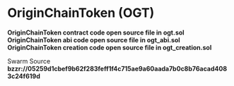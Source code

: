 # OriginChainToken (OGT)  

**OriginChainToken contract code open source file in ogt.sol**  
**OriginChainToken abi code open source file in ogt_abi.sol**  
**OriginChainToken creation code open source file in ogt_creation.sol**  

Swarm Source  
**bzzr://05259d1cbef9b62f283feff1f4c715ae9a60aada7b0c8b76acad4083c24f619d**  